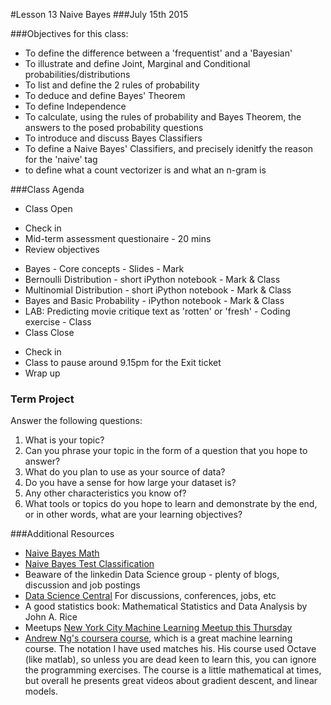 #Lesson 13 Naive Bayes
###July 15th 2015

###Objectives for this class:
 * To define the difference between a 'frequentist' and a 'Bayesian'
 * To illustrate and define Joint, Marginal and Conditional probabilities/distributions
 * To list and define the 2 rules of probability
 * To deduce and define Bayes' Theorem
 * To define Independence
 * To calculate, using the rules of probability and Bayes Theorem, the answers to the posed probability questions
 * To introduce and discuss Bayes Classifiers
 * To define a Naive Bayes' Classifiers, and precisely idenitfy the reason for the 'naive' tag
 * to define what a count vectorizer is and what an n-gram is
 
###Class Agenda
 - Class Open
  * Check in 
  * Mid-term assessment questionaire - 20 mins
  * Review objectives
 - Bayes - Core concepts - Slides - Mark
 - Bernoulli Distribution - short iPython notebook - Mark & Class
 - Multinomial Distribution - short iPython notebook - Mark & Class
 - Bayes and Basic Probability - iPython notebook - Mark & Class
 - LAB: Predicting movie critique text as 'rotten' or 'fresh' - Coding exercise - Class
 - Class Close
  * Check in
  * Class to pause around 9.15pm for the Exit ticket
  * Wrap up
 
 
### Term Project
  Answer the following questions:
  1. What is your topic? 
  2. Can you phrase your topic in the form of a question that you hope to answer?
  3. What do you plan to use as your source of data? 
  4. Do you have a sense for how large your dataset is? 
  5. Any other characteristics you know of?
  6. What tools or topics do you hope to learn and demonstrate by the end, or in other words, what are your learning objectives?


###Additional Resources
* [Naive Bayes Math](http://nlp.stanford.edu/IR-book/pdf/13bayes.pdf)
* [Naive Bayes Test Classification](http://nlp.stanford.edu/IR-book/html/htmledition/naive-bayes-text-classification-1.html)
* Beaware of the linkedin Data Science group - plenty of blogs, discussion and job postings
* [Data Science Central](http://www.datasciencecentral.com/) For discussions, conferences, jobs, etc
* A good statistics book: Mathematical Statistics and Data Analysis by John A. Rice
* Meetups
  [New York City Machine Learning Meetup this Thursday](http://www.meetup.com/NYC-Machine-Learning/)
* [Andrew Ng's coursera course](https://www.coursera.org/learn/machine-learning/home/info), which is a great machine learning course. The notation I have used matches his. His course used Octave (like matlab), so unless you are dead keen to learn this, you can ignore the programming exercises. The course is a little mathematical at times, but overall he presents great videos about gradient descent, and linear models.


